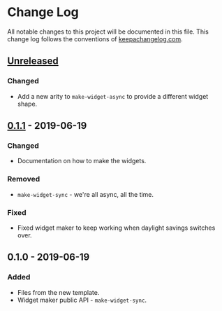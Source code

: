 # Change Log
All notable changes to this project will be documented in this file. This change log follows the conventions of [keepachangelog.com](http://keepachangelog.com/).

## [Unreleased]
### Changed
- Add a new arity to `make-widget-async` to provide a different widget shape.

## [0.1.1] - 2019-06-19
### Changed
- Documentation on how to make the widgets.

### Removed
- `make-widget-sync` - we're all async, all the time.

### Fixed
- Fixed widget maker to keep working when daylight savings switches over.

## 0.1.0 - 2019-06-19
### Added
- Files from the new template.
- Widget maker public API - `make-widget-sync`.

[Unreleased]: https://github.com/your-name/corr/compare/0.1.1...HEAD
[0.1.1]: https://github.com/your-name/corr/compare/0.1.0...0.1.1
